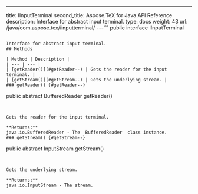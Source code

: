 ---
title: IInputTerminal
second_title: Aspose.TeX for Java API Reference
description: Interface for abstract input terminal.
type: docs
weight: 43
url: /java/com.aspose.tex/iinputterminal/
---```
public interface IInputTerminal
```

Interface for abstract input terminal.
## Methods

| Method | Description |
| --- | --- |
| [getReader()](#getReader--) | Gets the reader for the input terminal. |
| [getStream()](#getStream--) | Gets the underlying stream. |
### getReader() {#getReader--}
```
public abstract BufferedReader getReader()
```


Gets the reader for the input terminal.

**Returns:**
java.io.BufferedReader - The  BufferedReader  class instance.
### getStream() {#getStream--}
```
public abstract InputStream getStream()
```


Gets the underlying stream.

**Returns:**
java.io.InputStream - The stream.

